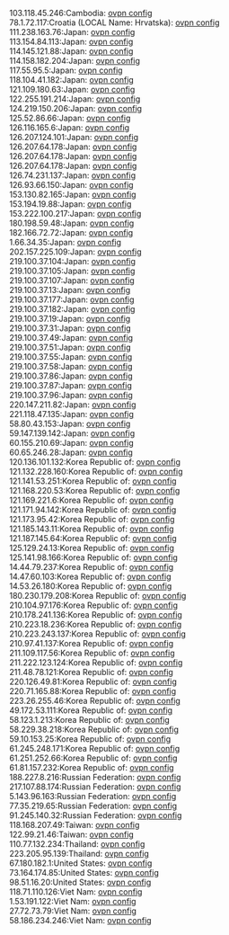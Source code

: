 103.118.45.246:Cambodia: [ovpn config](vpn/103_118_45_246.ovpn)  
78.1.72.117:Croatia (LOCAL Name: Hrvatska): [ovpn config](vpn/78_1_72_117.ovpn)  
111.238.163.76:Japan: [ovpn config](vpn/111_238_163_76.ovpn)  
113.154.84.113:Japan: [ovpn config](vpn/113_154_84_113.ovpn)  
114.145.121.88:Japan: [ovpn config](vpn/114_145_121_88.ovpn)  
114.158.182.204:Japan: [ovpn config](vpn/114_158_182_204.ovpn)  
117.55.95.5:Japan: [ovpn config](vpn/117_55_95_5.ovpn)  
118.104.41.182:Japan: [ovpn config](vpn/118_104_41_182.ovpn)  
121.109.180.63:Japan: [ovpn config](vpn/121_109_180_63.ovpn)  
122.255.191.214:Japan: [ovpn config](vpn/122_255_191_214.ovpn)  
124.219.150.206:Japan: [ovpn config](vpn/124_219_150_206.ovpn)  
125.52.86.66:Japan: [ovpn config](vpn/125_52_86_66.ovpn)  
126.116.165.6:Japan: [ovpn config](vpn/126_116_165_6.ovpn)  
126.207.124.101:Japan: [ovpn config](vpn/126_207_124_101.ovpn)  
126.207.64.178:Japan: [ovpn config](vpn/126_207_64_178.ovpn)  
126.207.64.178:Japan: [ovpn config](vpn/126_207_64_178.ovpn)  
126.207.64.178:Japan: [ovpn config](vpn/126_207_64_178.ovpn)  
126.74.231.137:Japan: [ovpn config](vpn/126_74_231_137.ovpn)  
126.93.66.150:Japan: [ovpn config](vpn/126_93_66_150.ovpn)  
153.130.82.165:Japan: [ovpn config](vpn/153_130_82_165.ovpn)  
153.194.19.88:Japan: [ovpn config](vpn/153_194_19_88.ovpn)  
153.222.100.217:Japan: [ovpn config](vpn/153_222_100_217.ovpn)  
180.198.59.48:Japan: [ovpn config](vpn/180_198_59_48.ovpn)  
182.166.72.72:Japan: [ovpn config](vpn/182_166_72_72.ovpn)  
1.66.34.35:Japan: [ovpn config](vpn/1_66_34_35.ovpn)  
202.157.225.109:Japan: [ovpn config](vpn/202_157_225_109.ovpn)  
219.100.37.104:Japan: [ovpn config](vpn/219_100_37_104.ovpn)  
219.100.37.105:Japan: [ovpn config](vpn/219_100_37_105.ovpn)  
219.100.37.107:Japan: [ovpn config](vpn/219_100_37_107.ovpn)  
219.100.37.13:Japan: [ovpn config](vpn/219_100_37_13.ovpn)  
219.100.37.177:Japan: [ovpn config](vpn/219_100_37_177.ovpn)  
219.100.37.182:Japan: [ovpn config](vpn/219_100_37_182.ovpn)  
219.100.37.19:Japan: [ovpn config](vpn/219_100_37_19.ovpn)  
219.100.37.31:Japan: [ovpn config](vpn/219_100_37_31.ovpn)  
219.100.37.49:Japan: [ovpn config](vpn/219_100_37_49.ovpn)  
219.100.37.51:Japan: [ovpn config](vpn/219_100_37_51.ovpn)  
219.100.37.55:Japan: [ovpn config](vpn/219_100_37_55.ovpn)  
219.100.37.58:Japan: [ovpn config](vpn/219_100_37_58.ovpn)  
219.100.37.86:Japan: [ovpn config](vpn/219_100_37_86.ovpn)  
219.100.37.87:Japan: [ovpn config](vpn/219_100_37_87.ovpn)  
219.100.37.96:Japan: [ovpn config](vpn/219_100_37_96.ovpn)  
220.147.211.82:Japan: [ovpn config](vpn/220_147_211_82.ovpn)  
221.118.47.135:Japan: [ovpn config](vpn/221_118_47_135.ovpn)  
58.80.43.153:Japan: [ovpn config](vpn/58_80_43_153.ovpn)  
59.147.139.142:Japan: [ovpn config](vpn/59_147_139_142.ovpn)  
60.155.210.69:Japan: [ovpn config](vpn/60_155_210_69.ovpn)  
60.65.246.28:Japan: [ovpn config](vpn/60_65_246_28.ovpn)  
120.136.101.132:Korea Republic of: [ovpn config](vpn/120_136_101_132.ovpn)  
121.132.228.160:Korea Republic of: [ovpn config](vpn/121_132_228_160.ovpn)  
121.141.53.251:Korea Republic of: [ovpn config](vpn/121_141_53_251.ovpn)  
121.168.220.53:Korea Republic of: [ovpn config](vpn/121_168_220_53.ovpn)  
121.169.221.6:Korea Republic of: [ovpn config](vpn/121_169_221_6.ovpn)  
121.171.94.142:Korea Republic of: [ovpn config](vpn/121_171_94_142.ovpn)  
121.173.95.42:Korea Republic of: [ovpn config](vpn/121_173_95_42.ovpn)  
121.185.143.11:Korea Republic of: [ovpn config](vpn/121_185_143_11.ovpn)  
121.187.145.64:Korea Republic of: [ovpn config](vpn/121_187_145_64.ovpn)  
125.129.24.13:Korea Republic of: [ovpn config](vpn/125_129_24_13.ovpn)  
125.141.98.166:Korea Republic of: [ovpn config](vpn/125_141_98_166.ovpn)  
14.44.79.237:Korea Republic of: [ovpn config](vpn/14_44_79_237.ovpn)  
14.47.60.103:Korea Republic of: [ovpn config](vpn/14_47_60_103.ovpn)  
14.53.26.180:Korea Republic of: [ovpn config](vpn/14_53_26_180.ovpn)  
180.230.179.208:Korea Republic of: [ovpn config](vpn/180_230_179_208.ovpn)  
210.104.97.176:Korea Republic of: [ovpn config](vpn/210_104_97_176.ovpn)  
210.178.241.136:Korea Republic of: [ovpn config](vpn/210_178_241_136.ovpn)  
210.223.18.236:Korea Republic of: [ovpn config](vpn/210_223_18_236.ovpn)  
210.223.243.137:Korea Republic of: [ovpn config](vpn/210_223_243_137.ovpn)  
210.97.41.137:Korea Republic of: [ovpn config](vpn/210_97_41_137.ovpn)  
211.109.117.56:Korea Republic of: [ovpn config](vpn/211_109_117_56.ovpn)  
211.222.123.124:Korea Republic of: [ovpn config](vpn/211_222_123_124.ovpn)  
211.48.78.121:Korea Republic of: [ovpn config](vpn/211_48_78_121.ovpn)  
220.126.49.81:Korea Republic of: [ovpn config](vpn/220_126_49_81.ovpn)  
220.71.165.88:Korea Republic of: [ovpn config](vpn/220_71_165_88.ovpn)  
223.26.255.46:Korea Republic of: [ovpn config](vpn/223_26_255_46.ovpn)  
49.172.53.111:Korea Republic of: [ovpn config](vpn/49_172_53_111.ovpn)  
58.123.1.213:Korea Republic of: [ovpn config](vpn/58_123_1_213.ovpn)  
58.229.38.218:Korea Republic of: [ovpn config](vpn/58_229_38_218.ovpn)  
59.10.153.25:Korea Republic of: [ovpn config](vpn/59_10_153_25.ovpn)  
61.245.248.171:Korea Republic of: [ovpn config](vpn/61_245_248_171.ovpn)  
61.251.252.66:Korea Republic of: [ovpn config](vpn/61_251_252_66.ovpn)  
61.81.157.232:Korea Republic of: [ovpn config](vpn/61_81_157_232.ovpn)  
188.227.8.216:Russian Federation: [ovpn config](vpn/188_227_8_216.ovpn)  
217.107.88.174:Russian Federation: [ovpn config](vpn/217_107_88_174.ovpn)  
5.143.96.163:Russian Federation: [ovpn config](vpn/5_143_96_163.ovpn)  
77.35.219.65:Russian Federation: [ovpn config](vpn/77_35_219_65.ovpn)  
91.245.140.32:Russian Federation: [ovpn config](vpn/91_245_140_32.ovpn)  
118.168.207.49:Taiwan: [ovpn config](vpn/118_168_207_49.ovpn)  
122.99.21.46:Taiwan: [ovpn config](vpn/122_99_21_46.ovpn)  
110.77.132.234:Thailand: [ovpn config](vpn/110_77_132_234.ovpn)  
223.205.95.139:Thailand: [ovpn config](vpn/223_205_95_139.ovpn)  
67.180.182.1:United States: [ovpn config](vpn/67_180_182_1.ovpn)  
73.164.174.85:United States: [ovpn config](vpn/73_164_174_85.ovpn)  
98.51.16.20:United States: [ovpn config](vpn/98_51_16_20.ovpn)  
118.71.110.126:Viet Nam: [ovpn config](vpn/118_71_110_126.ovpn)  
1.53.191.122:Viet Nam: [ovpn config](vpn/1_53_191_122.ovpn)  
27.72.73.79:Viet Nam: [ovpn config](vpn/27_72_73_79.ovpn)  
58.186.234.246:Viet Nam: [ovpn config](vpn/58_186_234_246.ovpn)  
